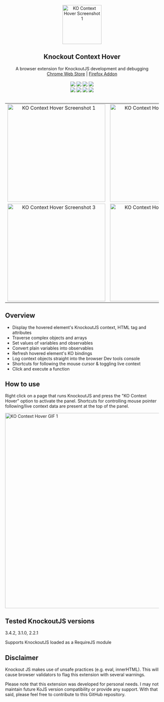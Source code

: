 <div align="center">
    <img src="icons/ko-context-hover-logo-128x128.png" width="128" alt="KO Context Hover Screenshot 1"> 
    <br>
    <h2>Knockout Context Hover</h2>
    <span>A browser extension for KnockoutJS development and debugging</span>
</div>

<div align="center">
	<a href="https://chrome.google.com/webstore/detail/knockout-context-hover/lcpnkclcbpmhekkjnkomhoecoiobbejf">Chrome Web Store</a> | <a href="https://addons.mozilla.org/en-US/firefox/addon/ko-context-hover/">Firefox Addon</a> 
</div>

<div align="center">    
    <br> 
    <img src="https://badgen.net/chrome-web-store/v/lcpnkclcbpmhekkjnkomhoecoiobbejf" >
    <img src="https://badgen.net/chrome-web-store/users/lcpnkclcbpmhekkjnkomhoecoiobbejf" >
    <img src="https://badgen.net/chrome-web-store/rating/lcpnkclcbpmhekkjnkomhoecoiobbejf" >
    <img src="https://badgen.net/chrome-web-store/rating-count/lcpnkclcbpmhekkjnkomhoecoiobbejf" >
    <br> 
    <img src="https://badgen.net/amo/v/ko-context-hover" >
    <img src="https://badgen.net/amo/users/ko-context-hover" >
    <img src="https://badgen.net/amo/rating/ko-context-hover" >
    <img src="https://badgen.net/amo/reviews/ko-context-hover" >
</div>

<br>

<center>

| | |
|:-------------------------:|:-------------------------:|
|<img src="https://imgur.com/dhNG7YW.png" width="320" alt="KO Context Hover Screenshot 1">|<img src="https://imgur.com/upTXnsr.png" width="320" alt="KO Context Hover Screenshot 2"> 
|<img src="https://imgur.com/2zKTkm6.png" width="320" alt="KO Context Hover Screenshot 3">|<img src="https://imgur.com/j1HRW9G.png" width="320" alt="KO Context Hover Screenshot 4">|

</center>

## Overview

- Display the hovered element's KnockoutJS context, HTML tag and attributes
- Traverse complex objects and arrays
- Set values of variables and observables
- Convert plain variables into observables
- Refresh hovered element's KO bindings
- Log context objects straight into the browser Dev tools console
- Shortcuts for following the mouse cursor & toggling live context
- Click and execute a function

## How to use

Right click on a page that runs KnockoutJS and press the "KO Context Hover" option to activate the panel. Shortcuts for controlling mouse pointer following/live context data are present at the top of the panel.

<img src="https://j.gifs.com/VAyY2v.gif" width="640" alt="KO Context Hover GIF 1">

## Tested KnockoutJS versions

3.4.2, 3.1.0, 2.2.1

Supports KnockoutJS loaded as a RequireJS module

## Disclaimer
Knockout JS makes use of unsafe practices (e.g. eval, innerHTML). This will cause browser validators to flag this extension with several warnings.

Please note that this extension was developed for personal needs. I may not maintain future KoJS version compatibility or provide any support. With that said, please feel free to contribute to this GitHub repository.